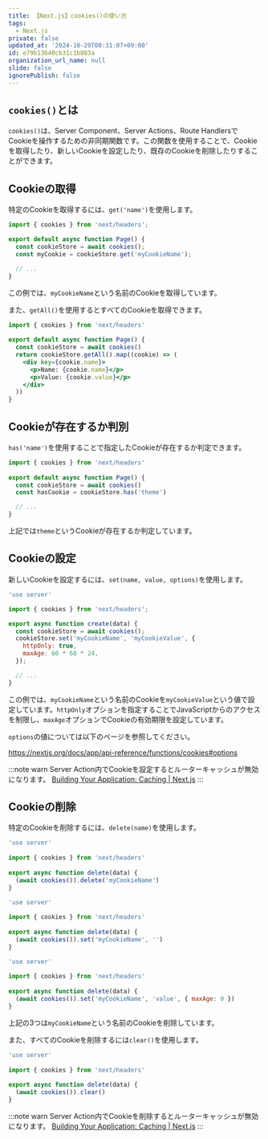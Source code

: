 ```yaml
---
title: 【Next.js】cookies()の使い方
tags:
  - Next.js
private: false
updated_at: '2024-10-29T00:31:07+09:00'
id: e79b13640cb31c1b803a
organization_url_name: null
slide: false
ignorePublish: false
---
```

## `cookies()`とは

`cookies()`は、Server Component、Server Actions、Route HandlersでCookieを操作するための非同期関数です。この関数を使用することで、Cookieを取得したり、新しいCookieを設定したり、既存のCookieを削除したりすることができます。

## Cookieの取得

特定のCookieを取得するには、`get('name')`を使用します。

```jsx
import { cookies } from 'next/headers';

export default async function Page() {
  const cookieStore = await cookies();
  const myCookie = cookieStore.get('myCookieName');

  // ...
}
```

この例では、`myCookieName`という名前のCookieを取得しています。

また、`getAll()`を使用するとすべてのCookieを取得できます。

```jsx
import { cookies } from 'next/headers'
 
export default async function Page() {
  const cookieStore = await cookies()
  return cookieStore.getAll().map((cookie) => (
    <div key={cookie.name}>
      <p>Name: {cookie.name}</p>
      <p>Value: {cookie.value}</p>
    </div>
  ))
}

```

## Cookieが存在するか判別

`has('name')`を使用することで指定したCookieが存在するか判定できます。

```jsx
import { cookies } from 'next/headers'
 
export default async function Page() {
  const cookieStore = await cookies()
  const hasCookie = cookieStore.has('theme')

  // ...
}
```

上記では`theme`というCookieが存在するか判定しています。

## Cookieの設定

新しいCookieを設定するには、`set(name, value, options)`を使用します。

```js
'use server'

import { cookies } from 'next/headers';

export async function create(data) {
  const cookieStore = await cookies();
  cookieStore.set('myCookieName', 'myCookieValue', {
    httpOnly: true,
    maxAge: 60 * 60 * 24,
  });

  // ...
}
```

この例では、`myCookieName`という名前のCookieを`myCookieValue`という値で設定しています。`httpOnly`オプションを指定することでJavaScriptからのアクセスを制限し、`maxAge`オプションでCookieの有効期限を設定しています。

`options`の値については以下のページを参照してください。

https://nextjs.org/docs/app/api-reference/functions/cookies#options

:::note warn
Server Action内でCookieを設定するとルーターキャッシュが無効になります。
[Building Your Application: Caching | Next.js](https://nextjs.org/docs/app/building-your-application/caching#invalidation-1)
:::

## Cookieの削除

特定のCookieを削除するには、`delete(name)`を使用します。

```js
'use server'
 
import { cookies } from 'next/headers'
 
export async function delete(data) {
  (await cookies()).delete('myCookieName')
}
```

```js
'use server'
 
import { cookies } from 'next/headers'
 
export async function delete(data) {
  (await cookies()).set('myCookieName', '')
}
```

```js
'use server'
 
import { cookies } from 'next/headers'
 
export async function delete(data) {
  (await cookies()).set('myCookieName', 'value', { maxAge: 0 })
}
```

上記の3つは`myCookieName`という名前のCookieを削除しています。

また、すべてのCookieを削除するには`clear()`を使用します。

```js
'use server'
 
import { cookies } from 'next/headers'
 
export async function delete(data) {
  (await cookies()).clear()
}
```

:::note warn
Server Action内でCookieを削除するとルーターキャッシュが無効になります。
[Building Your Application: Caching | Next.js](https://nextjs.org/docs/app/building-your-application/caching#invalidation-1)
:::
